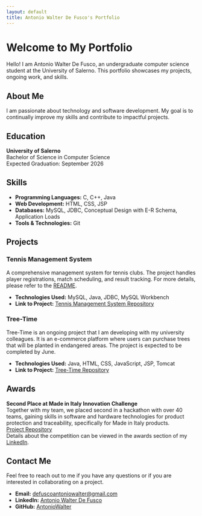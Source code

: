 ```yaml
---
layout: default
title: Antonio Walter De Fusco's Portfolio
---
```


# Welcome to My Portfolio

Hello! I am Antonio Walter De Fusco, an undergraduate computer science student at the University of Salerno. This portfolio showcases my projects, ongoing work, and skills.

## About Me

I am passionate about technology and software development. My goal is to continually improve my skills and contribute to impactful projects.

## Education

**University of Salerno**  
Bachelor of Science in Computer Science  
Expected Graduation: September 2026

## Skills

- **Programming Languages:** C, C++, Java
- **Web Development:** HTML, CSS, JSP
- **Databases:** MySQL, JDBC, Conceptual Design with E-R Schema, Application Loads
- **Tools & Technologies:** Git

## Projects

### Tennis Management System

A comprehensive management system for tennis clubs. The project handles player registrations, match scheduling, and result tracking. For more details, please refer to the [README](https://github.com/AntonioWalter/tennis-management-system).

- **Technologies Used:** MySQL, Java, JDBC, MySQL Workbench
- **Link to Project:** [Tennis Management System Repository](https://github.com/AntonioWalter/tennis-management-system)

### Tree-Time

Tree-Time is an ongoing project that I am developing with my university colleagues. It is an e-commerce platform where users can purchase trees that will be planted in endangered areas. The project is expected to be completed by June.

- **Technologies Used:** Java, HTML, CSS, JavaScript, JSP, Tomcat
- **Link to Project:** [Tree-Time Repository](https://github.com/AntonioWalter/Tree-Time)

## Awards

**Second Place at Made in Italy Innovation Challenge**  
Together with my team, we placed second in a hackathon with over 40 teams, gaining skills in software and hardware technologies for product protection and traceability, specifically for Made in Italy products.  
[Project Repository](https://github.com/GrandeVx/verITA)  
Details about the competition can be viewed in the awards section of my [LinkedIn](https://www.linkedin.com/in/antonio-walter-de-fusco/).

## Contact Me

Feel free to reach out to me if you have any questions or if you are interested in collaborating on a project.

- **Email:** defuscoantoniowalter@gmail.com
- **LinkedIn:** [Antonio Walter De Fusco](https://www.linkedin.com/in/antonio-walter-de-fusco/)
- **GitHub:** [AntonioWalter](https://github.com/AntonioWalter)
